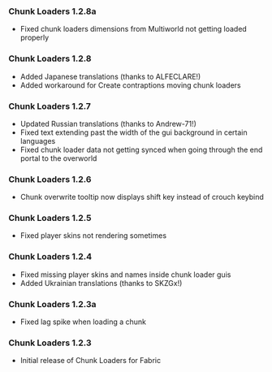 ### Chunk Loaders 1.2.8a
- Fixed chunk loaders dimensions from Multiworld not getting loaded properly

### Chunk Loaders 1.2.8
- Added Japanese translations (thanks to ALFECLARE!)
- Added workaround for Create contraptions moving chunk loaders

### Chunk Loaders 1.2.7
- Updated Russian translations (thanks to Andrew-71!)
- Fixed text extending past the width of the gui background in certain languages
- Fixed chunk loader data not getting synced when going through the end portal to the overworld

### Chunk Loaders 1.2.6
- Chunk overwrite tooltip now displays shift key instead of crouch keybind

### Chunk Loaders 1.2.5
- Fixed player skins not rendering sometimes

### Chunk Loaders 1.2.4
- Fixed missing player skins and names inside chunk loader guis
- Added Ukrainian translations (thanks to SKZGx!)

### Chunk Loaders 1.2.3a
- Fixed lag spike when loading a chunk

### Chunk Loaders 1.2.3
- Initial release of Chunk Loaders for Fabric
